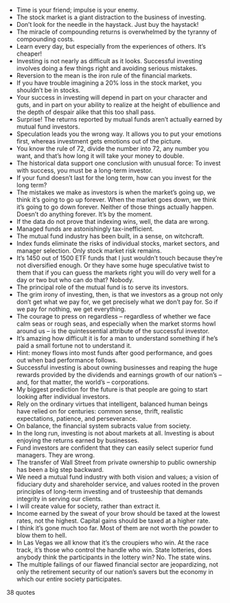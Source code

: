  - Time is your friend; impulse is your enemy.
 - The stock market is a giant distraction to the business of investing.
 - Don’t look for the needle in the haystack. Just buy the haystack!
 - The miracle of compounding returns is overwhelmed by the tyranny of compounding costs.
 - Learn every day, but especially from the experiences of others. It’s cheaper!
 - Investing is not nearly as difficult as it looks. Successful investing involves doing a few things right and avoiding serious mistakes.
 - Reversion to the mean is the iron rule of the financial markets.
 - If you have trouble imagining a 20% loss in the stock market, you shouldn’t be in stocks.
 - Your success in investing will depend in part on your character and guts, and in part on your ability to realize at the height of ebullience and the depth of despair alike that this too shall pass.
 - Surprise! The returns reported by mutual funds aren’t actually earned by mutual fund investors.
 - Speculation leads you the wrong way. It allows you to put your emotions first, whereas investment gets emotions out of the picture.
 - You know the rule of 72, divide the number into 72, any number you want, and that’s how long it will take your money to double.
 - The historical data support one conclusion with unusual force: To invest with success, you must be a long-term investor.
 - If your fund doesn’t last for the long term, how can you invest for the long term?
 - The mistakes we make as investors is when the market’s going up, we think it’s going to go up forever. When the market goes down, we think it’s going to go down forever. Neither of those things actually happen. Doesn’t do anything forever. It’s by the moment.
 - If the data do not prove that indexing wins, well, the data are wrong.
 - Managed funds are astonishingly tax-inefficient.
 - The mutual fund industry has been built, in a sense, on witchcraft.
 - Index funds eliminate the risks of individual stocks, market sectors, and manager selection. Only stock market risk remains.
 - It’s 1450 out of 1500 ETF funds that I just wouldn’t touch because they’re not diversified enough. Or they have some huge speculative twist to them that if you can guess the markets right you will do very well for a day or two but who can do that? Nobody.
 - The principal role of the mutual fund is to serve its investors.
 - The grim irony of investing, then, is that we investors as a group not only don’t get what we pay for, we get precisely what we don’t pay for. So if we pay for nothing, we get everything.
 - The courage to press on regardless – regardless of whether we face calm seas or rough seas, and especially when the market storms howl around us – is the quintessential attribute of the successful investor.
 - It’s amazing how difficult it is for a man to understand something if he’s paid a small fortune not to understand it.
 - Hint: money flows into most funds after good performance, and goes out when bad performance follows.
 - Successful investing is about owning businesses and reaping the huge rewards provided by the dividends and earnings growth of our nation’s – and, for that matter, the world’s – corporations.
 - My biggest prediction for the future is that people are going to start looking after individual investors.
 - Rely on the ordinary virtues that intelligent, balanced human beings have relied on for centuries: common sense, thrift, realistic expectations, patience, and perseverance.
 - On balance, the financial system subracts value from society.
 - In the long run, investing is not about markets at all. Investing is about enjoying the returns earned by businesses.
 - Fund investors are confident that they can easily select superior fund managers. They are wrong.
 - The transfer of Wall Street from private ownership to public ownership has been a big step backward.
 - We need a mutual fund industry with both vision and values; a vision of fiduciary duty and shareholder service, and values rooted in the proven principles of long-term investing and of trusteeship that demands integrity in serving our clients.
 - I will create value for society, rather than extract it.
 - Income earned by the sweat of your brow should be taxed at the lowest rates, not the highest. Capital gains should be taxed at a higher rate.
 - I think it’s gone much too far. Most of them are not worth the powder to blow them to hell.
 - In Las Vegas we all know that it’s the croupiers who win. At the race track, it’s those who control the handle who win. State lotteries, does anybody think the participants in the lottery win? No. The state wins.
 - The multiple failings of our flawed financial sector are jeopardizing, not only the retirement security of our nation’s savers but the economy in which our entire society participates.

38 quotes